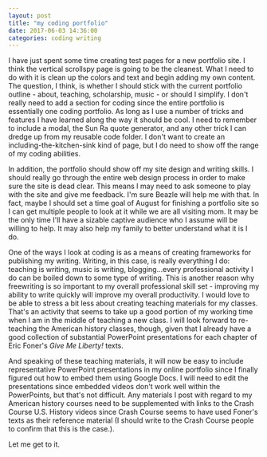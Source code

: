 ```yaml
---
layout: post
title: "my coding portfolio"
date: 2017-06-03 14:36:00
categories: coding writing
---
```


I have just spent some time creating test pages for a new portfolio site. I think the vertical scrollspy page is going to be the cleanest. What I need to do with it is clean up the colors and text and begin adding my own content. The question, I think, is whether I should stick with the current portfolio outline - about, teaching, scholarship, music - or should I simplify. I don't really need to add a section for coding since the entire portfolio is essentially one coding portfolio. As long as I use a number of tricks and features I have learned along the way it should be cool. I need to remember to include a modal, the Sun Ra quote generator, and any other trick I can dredge up from my reusable code folder. I don't want to create an including-the-kitchen-sink kind of page, but I do need to show off the range of my coding abilities.

In addition, the portfolio should show off my site design and writing skills. I should really go through the entire web design process in order to make sure the site is dead clear. This means I may need to ask someone to play with the site and give me feedback. I'm sure Beazle will help me with that. In fact, maybe I should set a time goal of August for finishing a portfolio site so I can get multiple people to look at it while we are all visiting mom. It may be the only time I'll have a sizable captive audience who I assume will be willing to help. It may also help my family to better understand what it is I do.

One of the ways I look at coding is as a means of creating frameworks for publishing my writing. Writing, in this case, is really everything I do: teaching is writing, music is writing, blogging...every professional activity I do can be boiled down to some type of writing. This is another reason why freewriting is so important to my overall professional skill set - improving my ability to write quickly will improve my overall productivity. I would love to be able to stress a bit less about creating teaching materials for my classes. That's an activity that seems to take up a good portion of my working time when I am in the middle of teaching a new class. I will look forward to re-teaching the American history classes, though, given that I already have a good collection of substantial PowerPoint presentations for each chapter of Eric Foner's *Give Me Liberty!* texts.

And speaking of these teaching materials, it will now be easy to include representative PowerPoint presentations in my online portfolio since I finally figured out how to embed them using Google Docs. I will need to edit the presentations since embedded videos don't work well within the PowerPoints, but that's not difficult. Any materials I post with regard to my American history courses need to be supplemented with links to the Crash Course U.S. History videos since Crash Course seems to have used Foner's texts as their reference material (I should write to the Crash Course people to confirm that this is the case.).

Let me get to it.
